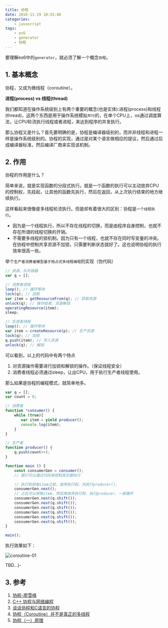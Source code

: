 ```yaml
---
title: 协程
date: 2016-11-29 10:55:08
categories:
    - javascript
tags:
    - es6
    - generator
    - 协程
---
```


要理解es6中的`generator`，就必须了解一个概念`协程`。

<!-- more -->

## 1. 基本概念

协程，又成为微线程（coroutine）。

**进程(process) vs 线程(thread)**

我们都知道在操作系统级别上有两个重要的概念(也是实体):进程(process)和线程(thread)，这两个东西是用于操作系统模拟`并行`的，在单个CPU上，os通过调度算法，让CPU轮流执行线程或者进程，来达到程序的并发执行。

那么协程又是什么？首先要明确的是，协程是编译器级别的，而并非线程和进程一样是操作系统级别的。协程的实现，通过是对某个语言做相应的提议，然后通过后成编译器标准，然后编译厂商来实现该机制。

## 2. 作用

协程的作用是什么？

简单来说，就是实现函数的分段式执行。就是一个函数的执行可以主动放弃CPU的控制权，先挂起，让其他的函数先执行，然后在返回，从上次执行结束的地方继续执行。

这样看起来很像是多线程轮流执行。但是却有着很大的区别：协程是`一个线程执行`。

* 因为是一个线程执行，所以不存在线程的切换，而是由程序自身控制，也就不存在所谓的线程切换的开销。
* 不需要多线程的锁机制。因为只有一个线程，也就不存在同时写变量的冲突。在协程中控制共享资源不加锁，只需要判断状态就好了。这也说明协程的执行效率很高一些。

举个`生产者消费者模型基于抢占式多线程编程`的实现（伪代码）

```javascript
// 资源，队列容器
var q = [];

// 消费者进程
loop(); // 循环等待
lock(q); // 加锁
var item = getResourceFrom(q); // 获取资源
unlock(q); // 操作结束，资源解锁
operatingResource(item);
sleep;

// 生成者线程
loop(); // 循环等待
var item = createResource(p); // 生产资源
lock(q); // 加锁
q.push(item); // 写入资源
unlock(q); // 解锁
```

可以看到，以上的代码中有两个特点

1. 对资源操作需要进行加锁和解锁的操作。（保证线程安全）
2. 消费者线程必须通过sleep，让出CPU，用于执行生产者线程使用。

那么如果是协程的编程模式，就简单地多。

```javascript
var q = [];
var count = 0;

// 消费者
function *consumer() {
    while (true){
       var item = yield producer();
       console.log(item); 
    }
}

// 生产者
function producer() {
    q.push(count++);
}

function main () {
    const consumerGen = consumer();
    // 我们可以通过代码来控制其交替执行

    // 执行到获取item之前，放弃执行权，先执行producer(),
    consumerGen.next();
    // 之后可以获取item，然后再放弃执行权，执行producer，一直循环
    consumerGen.next(q.shift());
    consumerGen.next(q.shift());
    consumerGen.next(q.shift());
    consumerGen.next(q.shift());
    consumerGen.next(q.shift());
    consumerGen.next(q.shift());
}

main();
```

执行效果如下：

![coroutine-01](/uploads/coroutine-01.png)

TBD...)-

## 3. 参考

1. [协程-廖雪峰](http://www.liaoxuefeng.com/wiki/001374738125095c955c1e6d8bb493182103fac9270762a000/0013868328689835ecd883d910145dfa8227b539725e5ed000)
2. [C++ 协程与网络编程](http://www.cppblog.com/ioriiod0/archive/2013/01/01/196890.html)
3. [谈谈协程和C语言的协程](http://www.yeolar.com/note/2013/02/17/coroutines/)
4. [协程（Coroutine）并不是真正的多线程](http://www.cnblogs.com/wonderKK/p/4062591.html)
5. [协程（一）原理](http://www.cnblogs.com/takeaction/archive/2015/03/25/4365422.html)